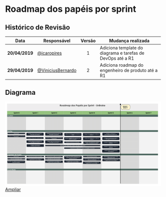 # Roadmap dos papéis por sprint

## Histórico de Revisão

| Data | Responsável | Versão | Mudança realizada |
|:----:| ----------- |:------:| ----------------- |
| **20/04/2019** | [@icaropires](https://github.com/icaropires) | 1 | Adiciona template do diagrama e tarefas de DevOps até a R1 |
| **29/04/2019** | [@ViniciusBernardo](https://github.com/ViniciusBernardo) | 2 | Adiciona roadmap do engenheiro de produto até a R1 |

## Diagrama

![Diagrama Roadmap](images/diagrama-roadmap-papeis.png)
[Ampliar](images/diagrama-roadmap-papeis.png)
